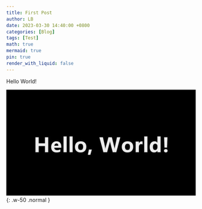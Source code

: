 ```yaml
---
title: First Post
author: LB
date: 2023-03-30 14:40:00 +0800
categories: [Blog]
tags: [Test]
math: true
mermaid: true
pin: true
render_with_liquid: false
---
```


Hello World!

![Hello World](/assets/img/posts/HelloWorld.jpg){: .w-50 .normal }
